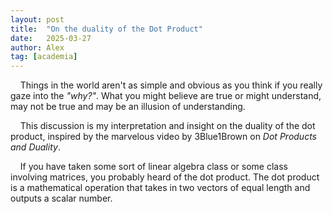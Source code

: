 ```yaml
---
layout: post
title:  "On the duality of the Dot Product"
date:   2025-03-27
author: Alex
tag: [academia]
---
```


&nbsp;&nbsp;&nbsp;&nbsp;Things in the world aren't as simple and obvious as you think if you really gaze into the *"why?"*. What you might believe are true or might understand, may not be true and may be an illusion of understanding. 

&nbsp;&nbsp;&nbsp;&nbsp;This discussion is my interpretation and insight on the duality of the dot product, inspired by the marvelous video by 3Blue1Brown on *Dot Products and Duality*. 

&nbsp;&nbsp;&nbsp;&nbsp;If you have taken some sort of linear algebra class or some class involving matrices, you probably heard of the dot product. The dot product is a mathematical operation that takes in two vectors of equal length and outputs a scalar number. 